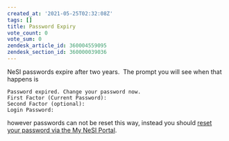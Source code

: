 ```yaml
---
created_at: '2021-05-25T02:32:08Z'
tags: []
title: Password Expiry
vote_count: 0
vote_sum: 0
zendesk_article_id: 360004559095
zendesk_section_id: 360000039036
---
```


NeSI passwords expire after two years.  The prompt you will see when
that happens is

```sl
Password expired. Change your password now.
First Factor (Current Password): 
Second Factor (optional): 
Login Password: 
```

however passwords can not be reset this way, instead you should [reset
your password via the My NeSI
Portal](../../Getting_Started/Accessing_the_HPCs/Setting_Up_and_Resetting_Your_Password.md).
